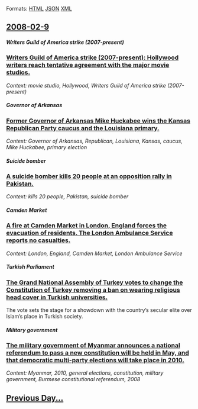 
Formats: [HTML](2008/02/9/index.html)  [JSON](2008/02/9/index.json)  [XML](2008/02/9/index.xml)  

## [2008-02-9](/news/2008/02/9/index.md)

##### Writers Guild of America strike (2007-present)
### [ Writers Guild of America strike (2007-present): Hollywood writers reach tentative agreement with the major movie studios. ](/news/2008/02/9/writers-guild-of-america-strike-2007apresent-hollywood-writers-reach-tentative-agreement-with-the-major-movie-studios.md)
_Context: movie studio, Hollywood, Writers Guild of America strike (2007-present)_

##### Governor of Arkansas
### [ Former Governor of Arkansas Mike Huckabee wins the Kansas Republican Party caucus and the Louisiana primary. ](/news/2008/02/9/former-governor-of-arkansas-mike-huckabee-wins-the-kansas-republican-party-caucus-and-the-louisiana-primary.md)
_Context: Governor of Arkansas, Republican, Louisiana, Kansas, caucus, Mike Huckabee, primary election_

##### Suicide bomber
### [ A suicide bomber kills 20 people at an opposition rally in Pakistan. ](/news/2008/02/9/a-suicide-bomber-kills-20-people-at-an-opposition-rally-in-pakistan.md)
_Context: kills 20 people, Pakistan, suicide bomber_

##### Camden Market
### [ A fire at Camden Market in London, England forces the evacuation of residents. The London Ambulance Service reports no casualties. ](/news/2008/02/9/a-fire-at-camden-market-in-london-england-forces-the-evacuation-of-residents-the-london-ambulance-service-reports-no-casualties.md)
_Context: London, England, Camden Market, London Ambulance Service_

##### Turkish Parliament
### [ The Grand National Assembly of Turkey votes to change the Constitution of Turkey removing a ban on wearing religious head cover in Turkish universities. ](/news/2008/02/9/the-grand-national-assembly-of-turkey-votes-to-change-the-constitution-of-turkey-removing-a-ban-on-wearing-religious-head-cover-in-turkish.md)
The vote sets the stage for a showdown with the country’s secular elite over Islam’s place in Turkish society.

##### Military government
### [ The military government of Myanmar announces a national referendum to pass a new constitution will be held in May, and that democratic multi-party elections will take place in 2010. ](/news/2008/02/9/the-military-government-of-myanmar-announces-a-national-referendum-to-pass-a-new-constitution-will-be-held-in-may-and-that-democratic-mult.md)
_Context: Myanmar, 2010, general elections, constitution, military government, Burmese constitutional referendum, 2008_

## [Previous Day...](/news/2008/02/8/index.md)

